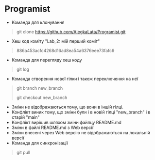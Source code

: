 # Programist

- Команда для клонування

> git clone https://github.com/AlegkaLata/Programist.git

* Хеш код коміту "Lab_2: мій перший коміт"

> 886a453acfc4268d16ad8ea54a6376eee73fafc9

* Команда для перегляду хеш коду

> git log

* Команда створення нової гілки і також переключення на неї

> git branch new_branch
>
> git checkout new_branch

* Зміни не відображаються тому, що вони в іншій гілці.
* Конфлікт виник тому, що зміни були і в новій гілці "new_branch" і в старій "main"
* Конфлікт вирішив шляхом зміни файлцу README.md
* Зміни в файлі README.md з Web версії
* Зміни внесені через Web версію не відображаються на локальній версії
* Команда для синхронізації

> git pull
